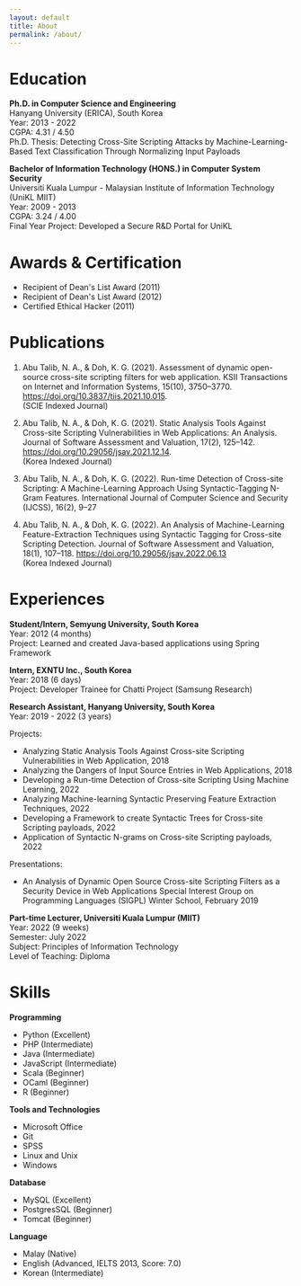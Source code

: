 ```yaml
---
layout: default
title: About
permalink: /about/
---
```


# Education

**Ph.D. in Computer Science and Engineering**<br />
Hanyang University (ERICA), South Korea<br />
Year: 2013 - 2022<br />
CGPA: 4.31 / 4.50<br />
Ph.D. Thesis: Detecting Cross-Site Scripting Attacks by Machine-Learning-Based Text Classification Through Normalizing Input Payloads

**Bachelor of Information Technology (HONS.) in Computer System Security**<br />
Universiti Kuala Lumpur - Malaysian Institute of Information Technology (UniKL MIIT)<br />
Year: 2009 - 2013<br />
CGPA: 3.24 / 4.00<br />
Final Year Project: Developed a Secure R&D Portal for UniKL

# Awards & Certification
- Recipient of Dean's List Award (2011)
- Recipient of Dean's List Award (2012)
- Certified Ethical Hacker (2011)

# Publications

1.	Abu Talib, N. A., & Doh, K. G. (2021). Assessment of dynamic open-source cross-site scripting filters for web application. KSII Transactions on Internet and Information Systems, 15(10), 3750–3770. <https://doi.org/10.3837/tiis.2021.10.015>.<br />
(SCIE Indexed Journal)

2.	Abu Talib, N. A., & Doh, K. G. (2021). Static Analysis Tools Against Cross-site Scripting Vulnerabilities in Web Applications: An Analysis. Journal of Software Assessment and Valuation, 17(2), 125–142. <https://doi.org/10.29056/jsav.2021.12.14>.<br />
(Korea Indexed Journal)

3.	Abu Talib, N. A., & Doh, K. G. (2022). Run-time Detection of Cross-site Scripting: A Machine-Learning Approach Using Syntactic-Tagging N-Gram Features. International Journal of Computer Science and Security (IJCSS), 16(2), 9–27

4.	Abu Talib, N. A., & Doh, K. G. (2022). An Analysis of Machine-Learning Feature-Extraction Techniques using Syntactic Tagging for Cross-site Scripting Detection. Journal of Software Assessment and Valuation, 18(1), 107–118. <https://doi.org/10.29056/jsav.2022.06.13><br />
(Korea Indexed Journal)

# Experiences

**Student/Intern, Semyung University, South Korea**<br />
Year: 2012 (4 months)<br />
Project: Learned and created Java-based applications using Spring Framework<br />

**Intern, EXNTU Inc., South Korea**<br />
Year: 2018 (6 days)<br />
Project: Developer Trainee for Chatti Project (Samsung Research)<br />

**Research Assistant, Hanyang University, South Korea**<br />
Year: 2019 - 2022 (3 years)<br />

Projects:
- Analyzing Static Analysis Tools Against Cross-site Scripting Vulnerabilities in Web Application, 2018
- Analyzing the Dangers of Input Source Entries in Web Applications, 2018
- Developing a Run-time Detection of Cross-site Scripting Using Machine Learning, 2022
- Analyzing Machine-learning Syntactic Preserving Feature Extraction Techniques, 2022
- Developing a Framework to create Syntactic Trees for Cross-site Scripting payloads, 2022
- Application of Syntactic N-grams on Cross-site Scripting payloads, 2022 

Presentations:
- An Analysis of Dynamic Open Source Cross-site Scripting Filters as a Security Device in Web Applications
Special Interest Group on Programming Languages (SIGPL) Winter School, February 2019

**Part-time Lecturer, Universiti Kuala Lumpur (MIIT)**<br />
Year: 2022 (9 weeks)<br />
Semester: July 2022<br />
Subject: Principles of Information Technology<br />
Level of Teaching: Diploma

# Skills

**Programming**
- Python (Excellent)
- PHP (Intermediate)
- Java (Intermediate)
- JavaScript (Intermediate)
- Scala (Beginner)
- OCaml (Beginner)
- R (Beginner)

**Tools and Technologies**
- Microsoft Office
- Git
- SPSS
- Linux and Unix
- Windows

**Database**
- MySQL (Excellent)
- PostgresSQL (Beginner)
- Tomcat (Beginner)

**Language**
- Malay (Native)
- English (Advanced, IELTS 2013, Score: 7.0)
- Korean (Intermediate)
